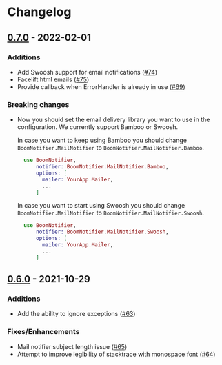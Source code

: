 # Changelog

## [0.7.0] - 2022-02-01

### Additions

*  Add Swoosh support for email notifications ([#74])
*  Facelift html emails ([#75])
*  Provide callback when ErrorHandler is already in use ([#69])

### Breaking changes
* Now you should set the email delivery library you want to use in the
  configuration. We currently support Bamboo or Swoosh.

  In case you want to keep using Bamboo you should change
  `BoomNotifier.MailNotifier` to `BoomNotifier.MailNotifier.Bamboo`.

    ```elixir
      use BoomNotifier,
          notifier: BoomNotifier.MailNotifier.Bamboo,
          options: [
            mailer: YourApp.Mailer,
            ...
          ]
    ```

    In case you want to start using Swoosh you should change
    `BoomNotifier.MailNotifier` to `BoomNotifier.MailNotifier.Swoosh`.
    ```elixir
      use BoomNotifier,
          notifier: BoomNotifier.MailNotifier.Swoosh,
          options: [
            mailer: YourApp.Mailer,
            ...
          ]
    ```

## [0.6.0] - 2021-10-29

### Additions

* Add the ability to ignore exceptions ([#63])

### Fixes/Enhancements

* Mail notifier subject length issue ([#65])
* Attempt to improve legibility of stacktrace with monospace font ([#64])

[#74]: https://github.com/wyeworks/boom/pull/74
[#75]: https://github.com/wyeworks/boom/pull/75
[#69]: https://github.com/wyeworks/boom/pull/69
[#65]: https://github.com/wyeworks/boom/pull/65
[#64]: https://github.com/wyeworks/boom/pull/64
[#63]: https://github.com/wyeworks/boom/pull/63

[0.7.0]: https://github.com/wyeworks/boom/compare/v0.6.0...v0.7.0
[0.6.0]: https://github.com/wyeworks/boom/compare/v0.5.0...v0.6.0
